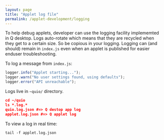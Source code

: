 ```yaml
---
layout: page
title: "Applet log file"
permalink: /applet-development/logging
---
```


To help debug applets, developer can use the logging facility 
implememted in Q desktop. Logs auto-rotate which means that 
they are recycled when they get to a certain size. So be copious in your logging. Logging can (and should) remain in
`index.js` even when an applet is published for easier enduser 
troubleshooting.

To log a message from `index.js`:

```javascript
logger.info("Applet starting...");
logger.warn("No user settings found, using defaults");
logger.error("API unreachable");
```

Logs live in `~quio/` directory.

```json
cd ~/quio
ls *.log.*
quio.log.json #=> Q destop app log
applet.log.json #=> Q applet log
````

To view a log in real time:

    tail -f applet.log.json
